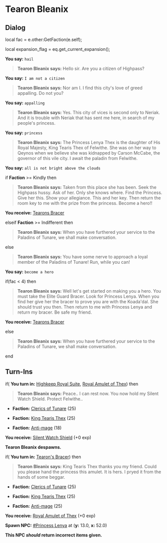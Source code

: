 # Tearon Bleanix
## Dialog

local fac = e.other:GetFaction(e.self);

local expansion_flag = eq.get_current_expansion();

**You say:** `hail`



>**Tearon Bleanix says:** Hello sir. Are you a citizen of Highpass?

**You say:** `I am not a citizen`



>**Tearon Bleanix says:** Nor am I. I find this city's love of greed appalling. Do not you?

**You say:** `appalling`



>**Tearon Bleanix says:** Yes. This city of vices is second only to Neriak. And it is trouble with Neriak that has sent me here, in search of my people's princess.

**You say:** `princess`



>**Tearon Bleanix says:** The Princess Lenya Thex is the daughter of His Royal Majesty, King Tearis Thex of Felwithe. She was on her way to Qeynos when we believe she was kidnapped by Carson McCabe, the governor of this vile city. I await the paladin from Felwithe.

**You say:** `all is not bright above the clouds`



if **Faction** >= Kindly then



>**Tearon Bleanix says:** Taken from this place she has been.  Seek the Highpass hussy.  Ask of her.  Only she knows where.  Find the Princess.  Give her this.  Show your allegiance.  This and her key. Then return the room key to me with the prize from the princess.  Become a hero!!



**You receive:**  [Tearons Bracer](/item/13108)


elseif **Faction** >= Indifferent then



>**Tearon Bleanix says:** When you have furthered your service to the Paladins of Tunare, we shall make conversation.


else



>**Tearon Bleanix says:** You have some nerve to approach a loyal member of the Paladins of Tunare! Run, while you can!




**You say:** `become a hero`



if(fac < 4) then



>**Tearon Bleanix says:** Well let's get started on making you a hero. You must take the Elite Guard Bracer. Look for Princess Lenya. When you find her give her the bracer to prove you are with the Koada'dal. She should trust you then. Then return to me with Princess Lenya and return my bracer. Be safe my friend.



**You receive:**  [Tearons Bracer](/item/13108)


else



>**Tearon Bleanix says:** When you have furthered your service to the Paladins of Tunare, we shall make conversation.

end

## Turn-Ins




if( **You turn in:** [Highkeep Royal Suite](/item/12267), [Royal Amulet of Thex](/item/13109)) then


>**Tearon Bleanix says:** Peace..  I can rest now.  You now hold my Silent Watch Shield.  Protect Felwithe..


* __Faction:__ [Clerics of Tunare](/faction/226) (25)


* __Faction:__ [King Tearis Thex](/faction/279) (25)


* __Faction:__ [Anti-mage](/faction/5002) (18)


 **You receive:**  [Silent Watch Shield](/item/9312) (+0 exp)


**Tearon Bleanix despawns.**


if( **You turn in:** [Tearon's Bracer](/item/13112)) then


>**Tearon Bleanix says:** King Tearis Thex thanks you my friend. Could you please hand the princess this amulet. It is hers. I pryed it from the hands of some beggar.


* __Faction:__ [Clerics of Tunare](/faction/226) (25)


* __Faction:__ [King Tearis Thex](/faction/279) (25)


* __Faction:__ [Anti-mage](/faction/5002) (25)


 **You receive:**  [Royal Amulet of Thex](/item/13109) (+0 exp)


**Spawn NPC:**  [\#Princess Lenya](/npc/6573) at (**y:** 13.0, **x:** 52.0)

**This NPC *should* return incorrect items given.**
